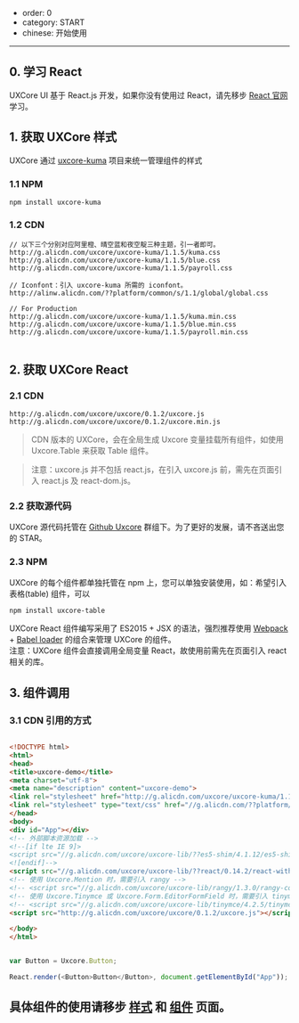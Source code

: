 - order: 0
- category: START
- chinese: 开始使用

---

## 0. 学习 React

UXCore UI 基于 React.js 开发，如果你没有使用过 React，请先移步 [React 官网](https://facebook.github.io/react/docs/getting-started.html) 学习。

## 1. 获取 UXCore 样式

UXCore 通过 [uxcore-kuma](https://github.com/uxcore/kuma) 项目来统一管理组件的样式

### 1.1 NPM

```
npm install uxcore-kuma
```

### 1.2 CDN

```
// 以下三个分别对应阿里橙、晴空蓝和夜空靛三种主题，引一者即可。
http://g.alicdn.com/uxcore/uxcore-kuma/1.1.5/kuma.css
http://g.alicdn.com/uxcore/uxcore-kuma/1.1.5/blue.css
http://g.alicdn.com/uxcore/uxcore-kuma/1.1.5/payroll.css

// Iconfont：引入 uxcore-kuma 所需的 iconfont。
http://alinw.alicdn.com/??platform/common/s/1.1/global/global.css

// For Production
http://g.alicdn.com/uxcore/uxcore-kuma/1.1.5/kuma.min.css
http://g.alicdn.com/uxcore/uxcore-kuma/1.1.5/blue.min.css
http://g.alicdn.com/uxcore/uxcore-kuma/1.1.5/payroll.min.css


```

## 2. 获取 UXCore React

### 2.1 CDN

```
http://g.alicdn.com/uxcore/uxcore/0.1.2/uxcore.js
http://g.alicdn.com/uxcore/uxcore/0.1.2/uxcore.min.js
```

> CDN 版本的 UXCore，会在全局生成 Uxcore 变量挂载所有组件，如使用 Uxcore.Table 来获取 Table 组件。

> 注意：uxcore.js 并不包括 react.js，在引入 uxcore.js 前，需先在页面引入 react.js 及 react-dom.js。

### 2.2 获取源代码

UXCore 源代码托管在 [Github Uxcore](https://github.com/uxcore) 群组下。为了更好的发展，请不吝送出您的 STAR。

### 2.3 NPM

UXCore 的每个组件都单独托管在 npm 上，您可以单独安装使用，如：希望引入表格(table) 组件，可以  

```bash
npm install uxcore-table
```

UXCore React 组件编写采用了 ES2015 + JSX 的语法，强烈推荐使用 [Webpack](http://jamesknelson.com/using-es6-in-the-browser-with-babel-6-and-webpack/) + [Babel loader](https://github.com/babel/babel-loader) 的组合来管理 UXCore 的组件。  
注意：UXCore 组件会直接调用全局变量 React，故使用前需先在页面引入 react 相关的库。

## 3. 组件调用

### 3.1 CDN 引用的方式

```html  

<!DOCTYPE html>
<html>
<head>
<title>uxcore-demo</title>
<meta charset="utf-8">
<meta name="description" content="uxcore-demo">
<link rel="stylesheet" href="http://g.alicdn.com/uxcore/uxcore-kuma/1.1.5/kuma.css">
<link rel="stylesheet" type="text/css" href="//g.alicdn.com/??platform/common/s/1.1/global/global.css" charset="utf-8">
</head>
<body>
<div id="App"></div>
<!-- 外部脚本资源加载 -->
<!--[if lte IE 9]>
<script src="//g.alicdn.com/uxcore/uxcore-lib/??es5-shim/4.1.12/es5-shim.min.js,es5-shim/4.1.12/es5-sham.min.js,console-polyfill/0.2.1/index.js,respond.js/1.4.2/respond.min.js"></script>
<![endif]-->
<script src="//g.alicdn.com/uxcore/uxcore-lib/??react/0.14.2/react-with-addons.min.js,react/0.14.2/react-dom.min.js,reflux/0.3.0/dist/reflux.min.js,lodash/3.10.1/lodash.min.js,jquery/1.11.3/jquery.min.js"></script>
<!-- 使用 Uxcore.Mention 时，需要引入 rangy -->
<!-- <script src="//g.alicdn.com/uxcore/uxcore-lib/rangy/1.3.0/rangy-core.min.js"></script> -->
<!-- 使用 Uxcore.Tinymce 或 Uxcore.Form.EditorFormField 时，需要引入 tinymce -->
<!-- <script src="//g.alicdn.com/uxcore/uxcore-lib/tinymce/4.2.5/tinymce-basic.min.js"></script> -->
<script src="http://g.alicdn.com/uxcore/uxcore/0.1.2/uxcore.js"></script>

</body>
</html>

```

```js  

var Button = Uxcore.Button;

React.render(<Button>Button</Button>, document.getElementById("App"));
```

## 具体组件的使用请移步 [样式](/css/base/) 和 [组件](/components/button/) 页面。

